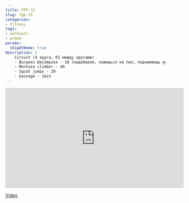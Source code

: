 ```yaml
---
title: FPP-31
slug: fpp-31
categories:
- Fitness
tags:
- workouts
- armee
params:
  skipAtHome: true
description: |
    Circuit (4 круга, R1 между кругами)
    - Burpees Decompose - 10 (недоберпи, ложишься на пол, поднимаешь руки, встаешь, выпрыгивание)
    - Montain climber - 40
    - Squat jumps - 20
    - Gainage - 1min
---
```

<iframe width="560" height="315" src="https://www.youtube.com/embed/wYLAGMh9NcA?si=nscYNokCGuC_5DtW" title="YouTube video player" frameborder="0" allow="accelerometer; autoplay; clipboard-write; encrypted-media; gyroscope; picture-in-picture; web-share" allowfullscreen></iframe>

[Video](https://youtu.be/wYLAGMh9NcA?si=nscYNokCGuC_5DtW)
